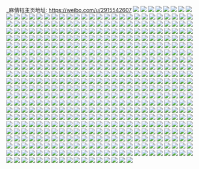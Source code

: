 _麻倩钰主页地址: https://weibo.com/u/2915542607 
![](https://wx4.sinaimg.cn/mw2000/adc7a64fly1h9hgd48nf0j22dc35s4qr.jpg) 
![](https://wx4.sinaimg.cn/mw2000/adc7a64fly1h9hgd6lv18j22c0340b2c.jpg) 
![](https://wx4.sinaimg.cn/mw2000/adc7a64fly1h9hgcur2qnj22c0340x6r.jpg) 
![](https://wx4.sinaimg.cn/mw2000/adc7a64fly1h9hgcymnm7j217d37kkjm.jpg) 
![](https://wx4.sinaimg.cn/mw2000/adc7a64fly1h9hgd1reffj20xc3znb2a.jpg) 
![](https://wx4.sinaimg.cn/mw2000/adc7a64fly1h9hgd2oghnj20u010sgsh.jpg) 
![](https://wx4.sinaimg.cn/mw2000/adc7a64fly1h9hge2zgaaj21sb2drx6q.jpg) 
![](https://wx4.sinaimg.cn/mw2000/adc7a64fly1h9hge1jjh4j217y1ml7wh.jpg) 
![](https://wx4.sinaimg.cn/mw2000/adc7a64fly1h9hgd0enjyj217d37knpd.jpg) 
![](https://wx4.sinaimg.cn/mw2000/adc7a64fly1h9hgcwwkprj225337kb2c.jpg) 
![](https://wx4.sinaimg.cn/mw2000/adc7a64fly1h9hgd2g6mpj21ji2rje81.jpg) 
![](https://wx4.sinaimg.cn/mw2000/adc7a64fly1h9hge4f5ftj21sb2dru0y.jpg) 
![](https://wx4.sinaimg.cn/mw2000/adc7a64fly1h9hge5kvr9j21sb2drqv6.jpg) 
![](https://wx4.sinaimg.cn/mw2000/adc7a64fly1h9hge0s1l7j22c0340hdv.jpg) 
![](https://wx4.sinaimg.cn/mw2000/adc7a64fly1h9cwvt2gokj22c0340hdu.jpg) 
![](https://wx4.sinaimg.cn/mw2000/adc7a64fly1h9cwvv9b6vj22c0340kjm.jpg) 
![](https://wx4.sinaimg.cn/mw2000/adc7a64fly1h9cww0hxdej22c03407wh.jpg) 
![](https://wx4.sinaimg.cn/mw2000/adc7a64fly1h9cwvxowcjj22c0340u0y.jpg) 
![](https://wx4.sinaimg.cn/mw2000/adc7a64fly1h9cwvzo3l8j22c0340npe.jpg) 
![](https://wx4.sinaimg.cn/mw2000/adc7a64fly1h9cww965ntj224c36cnpf.jpg) 
![](https://wx4.sinaimg.cn/mw2000/adc7a64fly1h9bci60p9mj217a37k7wj.jpg) 
![](https://wx4.sinaimg.cn/mw2000/adc7a64fly1h9bcid1bhvj21fe37khdv.jpg) 
![](https://wx4.sinaimg.cn/mw2000/adc7a64fly1h9bq7y4pllj20uk6s6x6r.jpg) 
![](https://wx4.sinaimg.cn/mw2000/adc7a64fly1h9bcik5d2wj20xc5jw4qt.jpg) 
![](https://wx4.sinaimg.cn/mw2000/adc7a64fly1h9bcirmf75j20xc5jwu10.jpg) 
![](https://wx4.sinaimg.cn/mw2000/adc7a64fly1h9bcivymvgj20xc4xmu0z.jpg) 
![](https://wx4.sinaimg.cn/mw2000/adc7a64fly1h9bcj5pbj6j20u0107tg1.jpg) 
![](https://wx4.sinaimg.cn/mw2000/adc7a64fly1h9bq7u5jspj20m80xcdo5.jpg) 
![](https://wx4.sinaimg.cn/mw2000/adc7a64fly1h9bq7vt5ypj20zo256npd.jpg) 
![](https://wx4.sinaimg.cn/mw2000/adc7a64fly1h8ws6mbl14j21kw2dcb2a.jpg) 
![](https://wx4.sinaimg.cn/mw2000/adc7a64fly1h8ws6oo4q8j21kw2dc4qq.jpg) 
![](https://wx4.sinaimg.cn/mw2000/adc7a64fly1h8ws6nm9nkj21kw2dc4qq.jpg) 
![](https://wx4.sinaimg.cn/mw2000/adc7a64fly1h8ws6hmzzpj22c0340hdw.jpg) 
![](https://wx4.sinaimg.cn/mw2000/adc7a64fly1h8ws6ruy2qj21kw2dd4qq.jpg) 
![](https://wx4.sinaimg.cn/mw2000/adc7a64fly1h8ws6x08vuj21kw2dc7wi.jpg) 
![](https://wx4.sinaimg.cn/mw2000/adc7a64fly1h8ws6qsgdkj22c03401kz.jpg) 
![](https://wx4.sinaimg.cn/mw2000/adc7a64fly1h8ws6fsn2ij22c0340kjn.jpg) 
![](https://wx4.sinaimg.cn/mw2000/adc7a64fly1h8ws6svoeqj21kw2dcb2a.jpg) 
![](https://wx4.sinaimg.cn/mw2000/adc7a64fly1h8ws6pigpmj21kw2dce82.jpg) 
![](https://wx4.sinaimg.cn/mw2000/adc7a64fly1h8ws6tvzgzj21kw2dc1ky.jpg) 
![](https://wx4.sinaimg.cn/mw2000/adc7a64fly1h8ws6iq3bcj21qo2tvhdu.jpg) 
![](https://wx4.sinaimg.cn/mw2000/adc7a64fly1h8ws6k2ja7j21r02usu0y.jpg) 
![](https://wx4.sinaimg.cn/mw2000/adc7a64fly1h8ws6l4i2xj21r02r4b2a.jpg) 
![](https://wx4.sinaimg.cn/mw2000/adc7a64fly1h8ws6v25vpj21kw2dcx6p.jpg) 
![](https://wx4.sinaimg.cn/mw2000/adc7a64fly1h8ws6ebouij21kw2dcb2a.jpg) 
![](https://wx4.sinaimg.cn/mw2000/adc7a64fly1h8ws6w42s9j21kw2dc4qq.jpg) 
![](https://wx4.sinaimg.cn/mw2000/adc7a64fly1h8srqez37pj22ds1schdu.jpg) 
![](https://wx4.sinaimg.cn/mw2000/adc7a64fly1h8srqbueefj22ds1schdu.jpg) 
![](https://wx4.sinaimg.cn/mw2000/adc7a64fly1h8srqd7wc0j22ds1sckjm.jpg) 
![](https://wx4.sinaimg.cn/mw2000/adc7a64fly1h8srqa04lfj23402c07wk.jpg) 
![](https://wx4.sinaimg.cn/mw2000/adc7a64fly1h8srq141zmj21sc2dsx6q.jpg) 
![](https://wx4.sinaimg.cn/mw2000/adc7a64fly1h8srqihnmmj21sc2dsu0y.jpg) 
![](https://wx4.sinaimg.cn/mw2000/adc7a64fly1h8srqgp534j21sc2dse83.jpg) 
![](https://wx4.sinaimg.cn/mw2000/adc7a64fly1h8srq3l0m4j224a36c4qr.jpg) 
![](https://wx4.sinaimg.cn/mw2000/adc7a64fly1h8srq7076wj224a36cb2b.jpg) 
![](https://wx4.sinaimg.cn/mw2000/adc7a64fly1h8ezvg8x0ej20uk5nikjm.jpg) 
![](https://wx4.sinaimg.cn/mw2000/adc7a64fly1h8ezvx26t4j20uk8927wj.jpg) 
![](https://wx4.sinaimg.cn/mw2000/adc7a64fly1h8ezux4d2wj20uka3sb2c.jpg) 
![](https://wx4.sinaimg.cn/mw2000/adc7a64fly1h8ezv5ly3mj223v35s1kz.jpg) 
![](https://wx4.sinaimg.cn/mw2000/adc7a64fly1h8ezutk7r6j223v35s1kz.jpg) 
![](https://wx4.sinaimg.cn/mw2000/adc7a64fly1h8ezv6k4soj223v35sx6q.jpg) 
![](https://wx4.sinaimg.cn/mw2000/adc7a64fly1h8ezv7kox1j223v35su0y.jpg) 
![](https://wx4.sinaimg.cn/mw2000/adc7a64fly1h8ezv92gmgj22c0340qv5.jpg) 
![](https://wx4.sinaimg.cn/mw2000/adc7a64fly1h8ezvby3eyj22c0340kjo.jpg) 
![](https://wx4.sinaimg.cn/mw2000/adc7a64fly1h8ezvef5kqj20xc45xkjm.jpg) 
![](https://wx4.sinaimg.cn/mw2000/adc7a64fly1h8ezv0weukj20uk9rshdx.jpg) 
![](https://wx4.sinaimg.cn/mw2000/adc7a64fly1h83rbbhgnlj20xc46bx6q.jpg) 
![](https://wx4.sinaimg.cn/mw2000/adc7a64fly1h83rb8rkg8j20uk6amnpf.jpg) 
![](https://wx4.sinaimg.cn/mw2000/adc7a64fly1h83rf4ke3oj20uk6cvu0y.jpg) 
![](https://wx4.sinaimg.cn/mw2000/adc7a64fly1h83rav68bgj20xc4xmkjn.jpg) 
![](https://wx4.sinaimg.cn/mw2000/adc7a64fly1h83rax9hdij20uk5slhdv.jpg) 
![](https://wx4.sinaimg.cn/mw2000/adc7a64fly1h83rf2or77j20xc4xm7wj.jpg) 
![](https://wx4.sinaimg.cn/mw2000/adc7a64fly1h83rb2vf9kj216w36chdu.jpg) 
![](https://wx4.sinaimg.cn/mw2000/adc7a64fly1h83rb07hufj20uk91mb2e.jpg) 
![](https://wx4.sinaimg.cn/mw2000/adc7a64fly1h83rb6dvhwj20uk8rdx6r.jpg) 
![](https://wx4.sinaimg.cn/mw2000/adc7a64fly1h83rbepjlej20xc5kfe83.jpg) 
![](https://wx4.sinaimg.cn/mw2000/adc7a64fly1h7tdajbywzj21kw2dcb29.jpg) 
![](https://wx4.sinaimg.cn/mw2000/adc7a64fly1h7tda61v65j22c0340e82.jpg) 
![](https://wx4.sinaimg.cn/mw2000/adc7a64fly1h7tda84dojj22c0340qv5.jpg) 
![](https://wx4.sinaimg.cn/mw2000/adc7a64fly1h7tdacdcpmj22c03401ky.jpg) 
![](https://wx4.sinaimg.cn/mw2000/adc7a64fly1h7tdaexecnj22c0340hdu.jpg) 
![](https://wx4.sinaimg.cn/mw2000/adc7a64fly1h7tddok74yj21sc2dsx6p.jpg) 
![](https://wx4.sinaimg.cn/mw2000/adc7a64fly1h7tda3e65uj22c0340kjm.jpg) 
![](https://wx4.sinaimg.cn/mw2000/adc7a64fly1h7tdah8qfej21sc2dsb2a.jpg) 
![](https://wx4.sinaimg.cn/mw2000/adc7a64fly1h7pvzscr17j22c0340b29.jpg) 
![](https://wx4.sinaimg.cn/mw2000/adc7a64fly1h7pw011ba1j22c0340hdu.jpg) 
![](https://wx4.sinaimg.cn/mw2000/adc7a64fly1h7pvzmzzrmj21ev36cu0y.jpg) 
![](https://wx4.sinaimg.cn/mw2000/adc7a64fly1h7pvzjo7u8j216w36cb2a.jpg) 
![](https://wx4.sinaimg.cn/mw2000/adc7a64fly1h7pvzoiihwj20xc3p7u0x.jpg) 
![](https://wx4.sinaimg.cn/mw2000/adc7a64fly1h7pvzl5r88j216w36c4qq.jpg) 
![](https://wx4.sinaimg.cn/mw2000/adc7a64fly1h7pvziczbjj224a36cu0y.jpg) 
![](https://wx4.sinaimg.cn/mw2000/adc7a64fly1h7pvzz5g1mj22ds1schdu.jpg) 
![](https://wx4.sinaimg.cn/mw2000/adc7a64fly1h7pvzvc6qij22ds1scx6p.jpg) 
![](https://wx4.sinaimg.cn/mw2000/adc7a64fly1h7pvzwuoedj21kw2dchdt.jpg) 
![](https://wx4.sinaimg.cn/mw2000/adc7a64fly1h7pvzxpbf5j22252quhdu.jpg) 
![](https://wx4.sinaimg.cn/mw2000/adc7a64fly1h7hta8hdf6j21hs28whdt.jpg) 
![](https://wx4.sinaimg.cn/mw2000/adc7a64fly1h7htb5yryoj21hs28wqv5.jpg) 
![](https://wx4.sinaimg.cn/mw2000/adc7a64fly1h7htap6jalj21hs28wx6p.jpg) 
![](https://wx4.sinaimg.cn/mw2000/adc7a64fly1h7ht943ckwj216w36c1ky.jpg) 
![](https://wx4.sinaimg.cn/mw2000/adc7a64fly1h7ht9ve8i9j20xc4xm4qr.jpg) 
![](https://wx4.sinaimg.cn/mw2000/adc7a64fly1h7htbpvjqlj21hs28wx6p.jpg) 
![](https://wx4.sinaimg.cn/mw2000/adc7a64fly1h73z5y7txej21kw2dcx6p.jpg) 
![](https://wx4.sinaimg.cn/mw2000/adc7a64fly1h73z5z3d6pj21kw2dcnpd.jpg) 
![](https://wx4.sinaimg.cn/mw2000/adc7a64fly1h73z602g9vj21ju2br7hz.jpg) 
![](https://wx4.sinaimg.cn/mw2000/adc7a64fly1h73z5nsge3j20xc56ntng.jpg) 
![](https://wx4.sinaimg.cn/mw2000/adc7a64fly1h73z5cqd3bj20xc3pc7fg.jpg) 
![](https://wx4.sinaimg.cn/mw2000/adc7a64fly1h73z5pf8lcj20xc500h1q.jpg) 
![](https://wx4.sinaimg.cn/mw2000/adc7a64fly1h73z5sr1xoj20uk5pr4qq.jpg) 
![](https://wx4.sinaimg.cn/mw2000/adc7a64fly1h73z5uk7npj20xc3w0x6p.jpg) 
![](https://wx4.sinaimg.cn/mw2000/adc7a64fly1h73z5x29ccj20xc3pcaim.jpg) 
![](https://wx4.sinaimg.cn/mw2000/adc7a64fly1h73z5vrrfsj20xc3pcn4r.jpg) 
![](https://wx4.sinaimg.cn/mw2000/adc7a64fly1h6y8ydw1s8j21qz3407wi.jpg) 
![](https://wx4.sinaimg.cn/mw2000/adc7a64fly1h6y8yr1yorj22c0340b29.jpg) 
![](https://wx4.sinaimg.cn/mw2000/adc7a64fly1h6vv001dnwj20xc3344qp.jpg) 
![](https://wx4.sinaimg.cn/mw2000/adc7a64fly1h6vv08unpej22c0340x6p.jpg) 
![](https://wx4.sinaimg.cn/mw2000/adc7a64fly1h6vv041ofmj20uk683wuj.jpg) 
![](https://wx4.sinaimg.cn/mw2000/adc7a64fly1h6vv0ce7e6j22c0340wnk.jpg) 
![](https://wx4.sinaimg.cn/mw2000/adc7a64fly1h6vv0aqqqyj22c0340npe.jpg) 
![](https://wx4.sinaimg.cn/mw2000/adc7a64fly1h6vv0e4ckhj22c0340qd0.jpg) 
![](https://wx4.sinaimg.cn/mw2000/adc7a64fly1h6vuzybzbhj22c03404qr.jpg) 
![](https://wx4.sinaimg.cn/mw2000/adc7a64fly1h6vv0huoszj22c03401kz.jpg) 
![](https://wx4.sinaimg.cn/mw2000/adc7a64fly1h6vv0g2wqij22c03404qr.jpg) 
![](https://wx4.sinaimg.cn/mw2000/adc7a64fly1h6vv023abuj20xc3hm1ky.jpg) 
![](https://wx4.sinaimg.cn/mw2000/adc7a64fly1h6vv07elfbj21kx2ddnpd.jpg) 
![](https://wx4.sinaimg.cn/mw2000/adc7a64fly1h6vv06j7s1j22c0340kjm.jpg) 
![](https://wx4.sinaimg.cn/mw2000/adc7a64fly1h6thnse5ozj21hs28w45o.jpg) 
![](https://wx4.sinaimg.cn/mw2000/adc7a64fly1h6thntd4pnj21hs28wgrv.jpg) 
![](https://wx4.sinaimg.cn/mw2000/adc7a64fly1h6thnuyv3oj21hs28wnpd.jpg) 
![](https://wx4.sinaimg.cn/mw2000/adc7a64fly1h6thnwxjcwj223q36c4qr.jpg) 
![](https://wx4.sinaimg.cn/mw2000/adc7a64fly1h6tho661odj223q36c1kz.jpg) 
![](https://wx4.sinaimg.cn/mw2000/adc7a64fly1h6thoeckl8j223q36c7wj.jpg) 
![](https://wx4.sinaimg.cn/mw2000/adc7a64fly1h6tho774ffj21hs28whdt.jpg) 
![](https://wx4.sinaimg.cn/mw2000/adc7a64fly1h6thnyjx07j215o3hdk44.jpg) 
![](https://wx4.sinaimg.cn/mw2000/adc7a64fly1h6tho46f5lj220g31c1kz.jpg) 
![](https://wx4.sinaimg.cn/mw2000/adc7a64fly1h6tho0ogctj20xc5kyb2b.jpg) 
![](https://wx4.sinaimg.cn/mw2000/adc7a64fly1h6thnqour2j20xc5l5aju.jpg) 
![](https://wx4.sinaimg.cn/mw2000/adc7a64fly1h6tho2ez7nj220g31cu0y.jpg) 
![](https://wx4.sinaimg.cn/mw2000/adc7a64fly1h6tho8q5fwj21hs28w4qq.jpg) 
![](https://wx4.sinaimg.cn/mw2000/adc7a64fly1h6tho9yccqj21hs28wwy2.jpg) 
![](https://wx4.sinaimg.cn/mw2000/adc7a64fly1h6thob21i9j228w1hsx6p.jpg) 
![](https://wx4.sinaimg.cn/mw2000/adc7a64fly1h6thocb7nrj21hs28whdu.jpg) 
![](https://wx4.sinaimg.cn/mw2000/adc7a64fly1h6q4nfb8wnj21kw2ddwpt.jpg) 
![](https://wx4.sinaimg.cn/mw2000/adc7a64fly1h6q4ndgva5j21kw2ddx6p.jpg) 
![](https://wx4.sinaimg.cn/mw2000/adc7a64fly1h6q4ngvfe5j21kw2ddx6p.jpg) 
![](https://wx4.sinaimg.cn/mw2000/adc7a64fly1h6q4nihdyxj21kw2ddk2o.jpg) 
![](https://wx4.sinaimg.cn/mw2000/adc7a64fly1h6q4njy9tgj21kw2ddx6p.jpg) 
![](https://wx4.sinaimg.cn/mw2000/adc7a64fly1h6q4nljovfj21kw2ddx6p.jpg) 
![](https://wx4.sinaimg.cn/mw2000/adc7a64fly1h6q4nn9ofwj21kw2ddx6p.jpg) 
![](https://wx4.sinaimg.cn/mw2000/adc7a64fly1h6q4np5qw5j21kw2dd49r.jpg) 
![](https://wx4.sinaimg.cn/mw2000/adc7a64fly1h69y147w1dj22c03404qp.jpg) 
![](https://wx4.sinaimg.cn/mw2000/adc7a64fly1h69y171zqzj22232qsx0y.jpg) 
![](https://wx4.sinaimg.cn/mw2000/adc7a64fly1h69y1ao638j228e2z7npg.jpg) 
![](https://wx4.sinaimg.cn/mw2000/adc7a64fly1h69y0wy1ugj22c03404qq.jpg) 
![](https://wx4.sinaimg.cn/mw2000/adc7a64fly1h69y1dpv8uj22c0340x6s.jpg) 
![](https://wx4.sinaimg.cn/mw2000/adc7a64fly1h69y1gykmnj229j30pnpg.jpg) 
![](https://wx4.sinaimg.cn/mw2000/adc7a64fly1h69y1jxytbj22c0340npg.jpg) 
![](https://wx4.sinaimg.cn/mw2000/adc7a64fly1h61vwcf81hj232f2bzqne.jpg) 
![](https://wx4.sinaimg.cn/mw2000/adc7a64fly1h61vwealb2j23402c0u0z.jpg) 
![](https://wx4.sinaimg.cn/mw2000/adc7a64fly1h61vwfefdjj22pz2c07rd.jpg) 
![](https://wx4.sinaimg.cn/mw2000/adc7a64fly1h61vwggzdij22c0340k9h.jpg) 
![](https://wx4.sinaimg.cn/mw2000/adc7a64fly1h61vwixqptj22bz33zu0z.jpg) 
![](https://wx4.sinaimg.cn/mw2000/adc7a64fly1h61vwl9uqvj22c03407wj.jpg) 
![](https://wx4.sinaimg.cn/mw2000/adc7a64fly1h5q8z7ijo1j20uk8as4qs.jpg) 
![](https://wx4.sinaimg.cn/mw2000/adc7a64fly1h5q8z8pwpoj20uk4hvu0x.jpg) 
![](https://wx4.sinaimg.cn/mw2000/adc7a64fly1h5q8zamojjj20xc3pcqv6.jpg) 
![](https://wx4.sinaimg.cn/mw2000/adc7a64fly1h5q8zcve2lj20uk6sgqv6.jpg) 
![](https://wx4.sinaimg.cn/mw2000/adc7a64fly1h5q8zrxhohj21kw2dcnpd.jpg) 
![](https://wx4.sinaimg.cn/mw2000/adc7a64fly1h5q8zf5gbqj20uk5nqkjn.jpg) 
![](https://wx4.sinaimg.cn/mw2000/adc7a64fly1h5mpdmkon6j20xc4xskjm.jpg) 
![](https://wx4.sinaimg.cn/mw2000/adc7a64fly1h5mpdnesn9j20uk4i5u0x.jpg) 
![](https://wx4.sinaimg.cn/mw2000/adc7a64fly1h5mpdpmpqoj20uk6sg4qr.jpg) 
![](https://wx4.sinaimg.cn/mw2000/adc7a64fly1h5mpdrktjhj20uk6sgnpe.jpg) 
![](https://wx4.sinaimg.cn/mw2000/adc7a64fly1h5mpdtobbej20uk6vqb2c.jpg) 
![](https://wx4.sinaimg.cn/mw2000/adc7a64fly1h5mpdwswv3j20xc5k0u0z.jpg) 
![](https://wx4.sinaimg.cn/mw2000/adc7a64fly1h5mpdz34rqj20uk7khx6q.jpg) 
![](https://wx4.sinaimg.cn/mw2000/adc7a64fly1h5fvyjkmgdj222n340qv7.jpg) 
![](https://wx4.sinaimg.cn/mw2000/adc7a64fly1h5fvyi8ehij222n340kjn.jpg) 
![](https://wx4.sinaimg.cn/mw2000/adc7a64fly1h5fvykuh2ej21qy3404qp.jpg) 
![](https://wx4.sinaimg.cn/mw2000/adc7a64fly1h5fvymsg6fj220w31c7wi.jpg) 
![](https://wx4.sinaimg.cn/mw2000/adc7a64fly1h5fvypb72rj222o340e82.jpg) 
![](https://wx4.sinaimg.cn/mw2000/adc7a64fly1h5fvyq7eiyj222o340hdu.jpg) 
![](https://wx4.sinaimg.cn/mw2000/adc7a64fly1h5fvynhytdj222s340npd.jpg) 
![](https://wx4.sinaimg.cn/mw2000/adc7a64fly1h5fvyk7ny7j222s340e81.jpg) 
![](https://wx4.sinaimg.cn/mw2000/adc7a64fly1h5h32mqkvej222s340npd.jpg) 
![](https://wx4.sinaimg.cn/mw2000/adc7a64fly1h54hl6ruxuj22c03407wl.jpg) 
![](https://wx4.sinaimg.cn/mw2000/adc7a64fly1h54hl8ca59j22c03404qt.jpg) 
![](https://wx4.sinaimg.cn/mw2000/adc7a64fly1h54y9vjah5j21u62g8hdu.jpg) 
![](https://wx4.sinaimg.cn/mw2000/adc7a64fly1h54y9whgboj21qj2be7wi.jpg) 
![](https://wx4.sinaimg.cn/mw2000/adc7a64fly1h54y9udqvsj21ym2m5npe.jpg) 
![](https://wx4.sinaimg.cn/mw2000/adc7a64fly1h54hlgd1unj22ds1scx6p.jpg) 
![](https://wx4.sinaimg.cn/mw2000/adc7a64fly1h54hlchlj8j21kw2dc1ky.jpg) 
![](https://wx4.sinaimg.cn/mw2000/adc7a64fly1h54hld71c8j22dc1kw4qq.jpg) 
![](https://wx4.sinaimg.cn/mw2000/adc7a64fly1h54hlfa5d6j22c0340u10.jpg) 
![](https://wx4.sinaimg.cn/mw2000/adc7a64fly1h54hl5b1noj22c0340e83.jpg) 
![](https://wx4.sinaimg.cn/mw2000/adc7a64fly1h54hla6yfxj21sc2dsqv6.jpg) 
![](https://wx4.sinaimg.cn/mw2000/adc7a64fly1h54y9ixntij21sc2dshdu.jpg) 
![](https://wx4.sinaimg.cn/mw2000/adc7a64fly1h54y9kr06ej23402c0u0x.jpg) 
![](https://wx4.sinaimg.cn/mw2000/adc7a64fly1h54y9lnzabj233y28n7wh.jpg) 
![](https://wx4.sinaimg.cn/mw2000/adc7a64fly1h54y9xrdt8j22c0340u0y.jpg) 
![](https://wx4.sinaimg.cn/mw2000/adc7a64fly1h54y9z0kejj22c0340qv6.jpg) 
![](https://wx4.sinaimg.cn/mw2000/adc7a64fly1h54ya0mo6cj22c0340qv6.jpg) 
![](https://wx4.sinaimg.cn/mw2000/adc7a64fly1h4v2yxj5whj20uk6e9hdu.jpg) 
![](https://wx4.sinaimg.cn/mw2000/adc7a64fly1h4v2z0v6vsj20uk9364qt.jpg) 
![](https://wx4.sinaimg.cn/mw2000/adc7a64fly1h4v2z6nm66j20ukbgjkjr.jpg) 
![](https://wx4.sinaimg.cn/mw2000/adc7a64fly1h4v2zadnglj20ukalzx6s.jpg) 
![](https://wx4.sinaimg.cn/mw2000/adc7a64fly1h4v2ytjqs5j22ds1scnpe.jpg) 
![](https://wx4.sinaimg.cn/mw2000/adc7a64fly1h4v2zjupqqj22ds1sckjm.jpg) 
![](https://wx4.sinaimg.cn/mw2000/adc7a64fly1h4v2ze33u7j20uk9h8kjp.jpg) 
![](https://wx4.sinaimg.cn/mw2000/adc7a64fly1h4v2yvl1wbj20uk8hke83.jpg) 
![](https://wx4.sinaimg.cn/mw2000/adc7a64fly1h4v2zi3ckhj20uk7x7npg.jpg) 
![](https://wx4.sinaimg.cn/mw2000/adc7a64fly1h4ibio8xdjj22c0340npf.jpg) 
![](https://wx4.sinaimg.cn/mw2000/adc7a64fly1h4ibiqzs2xj22c0340npf.jpg) 
![](https://wx4.sinaimg.cn/mw2000/adc7a64fly1h4ibisjuztj22c0340u0y.jpg) 
![](https://wx4.sinaimg.cn/mw2000/adc7a64fly1h4k9el9xdhj2297309npe.jpg) 
![](https://wx4.sinaimg.cn/mw2000/adc7a64fly1h4k9ekeij7j22862ywu0y.jpg) 
![](https://wx4.sinaimg.cn/mw2000/adc7a64fly1h4k9emfzesj22c0340hdv.jpg) 
![](https://wx4.sinaimg.cn/mw2000/adc7a64fly1h4g46ug4brj20uk7b6npg.jpg) 
![](https://wx4.sinaimg.cn/mw2000/adc7a64fly1h4g46xuilbj20uk98r1l0.jpg) 
![](https://wx4.sinaimg.cn/mw2000/adc7a64fly1h4g470zc81j20uka6ohdx.jpg) 
![](https://wx4.sinaimg.cn/mw2000/adc7a64fly1h4g473r31jj20uka6ohdw.jpg) 
![](https://wx4.sinaimg.cn/mw2000/adc7a64fly1h4g476ilkyj20uk8mokjn.jpg) 
![](https://wx4.sinaimg.cn/mw2000/adc7a64fly1h4g479zju8j20uka6onpg.jpg) 
![](https://wx4.sinaimg.cn/mw2000/adc7a64fly1h4cfgab3ndj20uk82a4qs.jpg) 
![](https://wx4.sinaimg.cn/mw2000/adc7a64fly1h4cfg22awzj20uk7x7qv8.jpg) 
![](https://wx4.sinaimg.cn/mw2000/adc7a64fly1h4cfgfyq7hj20uka6o7wl.jpg) 
![](https://wx4.sinaimg.cn/mw2000/adc7a64fly1h4cfgj2sr8j20uka6o7wk.jpg) 
![](https://wx4.sinaimg.cn/mw2000/adc7a64fly1h4cfgd5s9dj20uk7x7e83.jpg) 
![](https://wx4.sinaimg.cn/mw2000/adc7a64fly1h4cfgl3euuj234022oe82.jpg) 
![](https://wx4.sinaimg.cn/mw2000/adc7a64fly1h4cfgq3flej24802tckjo.jpg) 
![](https://wx4.sinaimg.cn/mw2000/adc7a64fly1h428peb9y1j20xc3ose81.jpg) 
![](https://wx4.sinaimg.cn/mw2000/adc7a64fly1h428pbyvl1j22c03407wi.jpg) 
![](https://wx4.sinaimg.cn/mw2000/adc7a64fly1h428pakfh5j22c0340npe.jpg) 
![](https://wx4.sinaimg.cn/mw2000/adc7a64fly1h428p9excmj22c0340e81.jpg) 
![](https://wx4.sinaimg.cn/mw2000/adc7a64fly1h428pcjb1uj20xc3pcqv5.jpg) 
![](https://wx4.sinaimg.cn/mw2000/adc7a64fly1h428pd25o6j20xc3pc4qp.jpg) 
![](https://wx4.sinaimg.cn/mw2000/adc7a64fly1h428pdmuw1j20xc3pc4qp.jpg) 
![](https://wx4.sinaimg.cn/mw2000/adc7a64fly1h428pevfhwj215o335kjl.jpg) 
![](https://wx4.sinaimg.cn/mw2000/adc7a64fly1h3zp23kh0oj215o1jlkja.jpg) 
![](https://wx4.sinaimg.cn/mw2000/adc7a64fly1h3zp23tw75j20xc1uox54.jpg) 
![](https://wx4.sinaimg.cn/mw2000/adc7a64fly1h3zp1wcrfhj22c0340x6r.jpg) 
![](https://wx4.sinaimg.cn/mw2000/adc7a64fly1h3zp258z02j22c033yqv7.jpg) 
![](https://wx4.sinaimg.cn/mw2000/adc7a64fly1h3zp38vpfzj215o1jl7wh.jpg) 
![](https://wx4.sinaimg.cn/mw2000/adc7a64fly1h3zp1xv52aj22c03407wk.jpg) 
![](https://wx4.sinaimg.cn/mw2000/adc7a64fly1h3zp28vajfj22c033ykjo.jpg) 
![](https://wx4.sinaimg.cn/mw2000/adc7a64fly1h3zp29yix3j22c032bnpe.jpg) 
![](https://wx4.sinaimg.cn/mw2000/adc7a64fly1h3zp1zn8jlj22c0340e85.jpg) 
![](https://wx4.sinaimg.cn/mw2000/adc7a64fly1h3zp231gopj221l2xm1l0.jpg) 
![](https://wx4.sinaimg.cn/mw2000/adc7a64fly1h3zp211a4vj23402c0npf.jpg) 
![](https://wx4.sinaimg.cn/mw2000/adc7a64fly1h3zp267v05j215o1jle81.jpg) 
![](https://wx4.sinaimg.cn/mw2000/adc7a64fly1h3zp21odlqj22c0340hdt.jpg) 
![](https://wx4.sinaimg.cn/mw2000/adc7a64fly1h3zp2bvefuj20xc3u1x6q.jpg) 
![](https://wx4.sinaimg.cn/mw2000/adc7a64fly1h3zp2avdavj215o335x6q.jpg) 
![](https://wx4.sinaimg.cn/mw2000/adc7a64fly1h3zp1srosvj215o3hi1kz.jpg) 
![](https://wx4.sinaimg.cn/mw2000/adc7a64fly1h3zp27g95gj215o3h0qv6.jpg) 
![](https://wx4.sinaimg.cn/mw2000/adc7a64fly1h3qg5z033rj20uk5nqkjl.jpg) 
![](https://wx4.sinaimg.cn/mw2000/adc7a64fly1h3qg67ogzdj215o335kjl.jpg) 
![](https://wx4.sinaimg.cn/mw2000/adc7a64fly1h3qg6768ejj20xc3pckjl.jpg) 
![](https://wx4.sinaimg.cn/mw2000/adc7a64fly1h3qg69t4omj20uk91yhdv.jpg) 
![](https://wx4.sinaimg.cn/mw2000/adc7a64fly1h3qg68igd1j20uk6sgqv6.jpg) 
![](https://wx4.sinaimg.cn/mw2000/adc7a64fly1h3qg6anfqij20xc3pce81.jpg) 
![](https://wx4.sinaimg.cn/mw2000/adc7a64fly1h3o8fai4yfj22c03404qt.jpg) 
![](https://wx4.sinaimg.cn/mw2000/adc7a64fly1h3o8fc5l54j22am3401l1.jpg) 
![](https://wx4.sinaimg.cn/mw2000/adc7a64fly1h3o8f55egqj22c03404qt.jpg) 
![](https://wx4.sinaimg.cn/mw2000/adc7a64fly1h3o8fdlbqbj22c0340u10.jpg) 
![](https://wx4.sinaimg.cn/mw2000/adc7a64fly1h3o8ffja73j22c03401l1.jpg) 
![](https://wx4.sinaimg.cn/mw2000/adc7a64fly1h3o8fh76syj22c0340qv9.jpg) 
![](https://wx4.sinaimg.cn/mw2000/adc7a64fly1h3jlvib1c4j20uk5nqhdv.jpg) 
![](https://wx4.sinaimg.cn/mw2000/adc7a64fly1h3jlvj5y5tj20uk2tv4qp.jpg) 
![](https://wx4.sinaimg.cn/mw2000/adc7a64fly1h3jlvk03sqj20uk6anu0y.jpg) 
![](https://wx4.sinaimg.cn/mw2000/adc7a64fly1h3jlvm3kc2j20uk7x7x6r.jpg) 
![](https://wx4.sinaimg.cn/mw2000/adc7a64fly1h3jlvnnx54j20uk65me82.jpg) 
![](https://wx4.sinaimg.cn/mw2000/adc7a64fly1h3jlvqnxwzj20uk36lnpd.jpg) 
![](https://wx4.sinaimg.cn/mw2000/adc7a64fly1h3jlvpwr1dj20uk6sgqv9.jpg) 
![](https://wx4.sinaimg.cn/mw2000/adc7a64fly1h3jlx6w1f3j20xc3pc4qq.jpg) 
![](https://wx4.sinaimg.cn/mw2000/adc7a64fly1h3jlx7w4f7j20xc4xs7wj.jpg) 
![](https://wx4.sinaimg.cn/mw2000/adc7a64fgy1h3f5k8jz4oj226l2ub4qs.jpg) 
![](https://wx4.sinaimg.cn/mw2000/adc7a64fgy1h3f5kg445uj225h2x5hdv.jpg) 
![](https://wx4.sinaimg.cn/mw2000/adc7a64fgy1h3f5kqtnkqj226q2zvx6r.jpg) 
![](https://wx4.sinaimg.cn/mw2000/adc7a64fgy1h3f5kw300dj229m2zix6r.jpg) 
![](https://wx4.sinaimg.cn/mw2000/adc7a64fgy1h3f5l01on9j22b42zokjn.jpg) 
![](https://wx4.sinaimg.cn/mw2000/adc7a64fly1h3ezglpmygj21sc2d3x6p.jpg) 
![](https://wx4.sinaimg.cn/mw2000/adc7a64fly1h3ezg32jn2j22c03407wj.jpg) 
![](https://wx4.sinaimg.cn/mw2000/adc7a64fly1h3ezg0v000j22c03401kz.jpg) 
![](https://wx4.sinaimg.cn/mw2000/adc7a64fly1h3ezg70amgj22c0340e83.jpg) 
![](https://wx4.sinaimg.cn/mw2000/adc7a64fly1h3ezgagat5j22c03404qr.jpg) 
![](https://wx4.sinaimg.cn/mw2000/adc7a64fly1h2wld3fkx4j20zk0k045k.jpg) 
![](https://wx4.sinaimg.cn/mw2000/adc7a64fly1h2wlcqnkztj22c03407wi.jpg) 
![](https://wx4.sinaimg.cn/mw2000/adc7a64fly1h2wld68rs3j22c0340npd.jpg) 
![](https://wx4.sinaimg.cn/mw2000/adc7a64fly1h2wld7y912j22c0340npf.jpg) 
![](https://wx4.sinaimg.cn/mw2000/adc7a64fly1h2wld2uqddj234022ou0y.jpg) 
![](https://wx4.sinaimg.cn/mw2000/adc7a64fly1h2wld4df6uj21r42dr7wi.jpg) 
![](https://wx4.sinaimg.cn/mw2000/adc7a64fly1h2wld5c27uj21qe2ds7wi.jpg) 
![](https://wx4.sinaimg.cn/mw2000/adc7a64fly1h2wlcze08hj24802tckjo.jpg) 
![](https://wx4.sinaimg.cn/mw2000/adc7a64fly1h2wld1q8esj24802tcnpf.jpg) 
![](https://wx4.sinaimg.cn/mw2000/adc7a64fgy1h2t2x6klrrj23402c01l0.jpg) 
![](https://wx4.sinaimg.cn/mw2000/adc7a64fgy1h2t2x80894j23402c0x6p.jpg) 
![](https://wx4.sinaimg.cn/mw2000/adc7a64fgy1h2t2xab7c1j21sc2dsnpe.jpg) 
![](https://wx4.sinaimg.cn/mw2000/adc7a64fgy1h2t2xbutlhj21kw2dckjm.jpg) 
![](https://wx4.sinaimg.cn/mw2000/adc7a64fgy1h2t2xd96foj22dc1kwkjm.jpg) 
![](https://wx4.sinaimg.cn/mw2000/adc7a64fgy1h2t2xflth4j22dc1kwhdu.jpg) 
![](https://wx4.sinaimg.cn/mw2000/adc7a64fgy1h2rzdkhr6dj20uk8vl1l0.jpg) 
![](https://wx4.sinaimg.cn/mw2000/adc7a64fgy1h2rzddgq11j20uk9g01kz.jpg) 
![](https://wx4.sinaimg.cn/mw2000/adc7a64fgy1h2rzdsfffej20uk9rbkjo.jpg) 
![](https://wx4.sinaimg.cn/mw2000/adc7a64fgy1h2rze2u0iqj20ukaw21l1.jpg) 
![](https://wx4.sinaimg.cn/mw2000/adc7a64fgy1h2rze9fh32j20uk5ldx6p.jpg) 
![](https://wx4.sinaimg.cn/mw2000/adc7a64fly1h2bo9qgn46j22k61rb7wi.jpg) 
![](https://wx4.sinaimg.cn/mw2000/adc7a64fly1h2bo9rfz7vj22ic1q2x6p.jpg) 
![](https://wx4.sinaimg.cn/mw2000/adc7a64fly1h2bo9kjjusj22k61rb1ky.jpg) 
![](https://wx4.sinaimg.cn/mw2000/adc7a64fly1h2bo9se7oqj22k61rbe82.jpg) 
![](https://wx4.sinaimg.cn/mw2000/adc7a64fly1h2bo9v7xgnj22k61rbx6p.jpg) 
![](https://wx4.sinaimg.cn/mw2000/adc7a64fly1h2boa78to7j22k61rbnpe.jpg) 
![](https://wx4.sinaimg.cn/mw2000/adc7a64fly1h2bo9tl0jsj22k61rb4qq.jpg) 
![](https://wx4.sinaimg.cn/mw2000/adc7a64fly1h2bo9wyiywj21r82k4u0x.jpg) 
![](https://wx4.sinaimg.cn/mw2000/adc7a64fly1h2bo9pext2j22k61rb7wi.jpg) 
![](https://wx4.sinaimg.cn/mw2000/adc7a64fly1h2bo9w8fw7j22k61rbx6p.jpg) 
![](https://wx4.sinaimg.cn/mw2000/adc7a64fly1h2310i1xd7j22122pb7wi.jpg) 
![](https://wx4.sinaimg.cn/mw2000/adc7a64fly1h2310ml7axj21zb2s1npe.jpg) 
![](https://wx4.sinaimg.cn/mw2000/adc7a64fly1h2310jfb98j22412tte82.jpg) 
![](https://wx4.sinaimg.cn/mw2000/adc7a64fly1h2310kydkgj22082p87wi.jpg) 
![](https://wx4.sinaimg.cn/mw2000/adc7a64fly1h22d3gma3lj22c0340u0x.jpg) 
![](https://wx4.sinaimg.cn/mw2000/adc7a64fly1h22d3hhxtgj223p2xgu0y.jpg) 
![](https://wx4.sinaimg.cn/mw2000/adc7a64fly1h22d3j3zawj22122yfqv6.jpg) 
![](https://wx4.sinaimg.cn/mw2000/adc7a64fly1h22d3kbjpdj226l2zd1kz.jpg) 
![](https://wx4.sinaimg.cn/mw2000/adc7a64fly1h22dnpw82ij21x92o4kjm.jpg) 
![](https://wx4.sinaimg.cn/mw2000/adc7a64fly1h22dsq4iutj22c03401kz.jpg) 
![](https://wx4.sinaimg.cn/mw2000/adc7a64fly1h22g54ug0lj221r2yuu0y.jpg) 
![](https://wx4.sinaimg.cn/mw2000/adc7a64fly1h22dsoj1kmj220s2xoqv6.jpg) 
![](https://wx4.sinaimg.cn/mw2000/adc7a64fly1h22d3exvvwj22c0340x6p.jpg) 
![](https://wx4.sinaimg.cn/mw2000/adc7a64fly1h1oaclxyzjj20xc3pc4qq.jpg) 
![](https://wx4.sinaimg.cn/mw2000/adc7a64fly1h1oaceg3qcj20xc3pcx6q.jpg) 
![](https://wx4.sinaimg.cn/mw2000/adc7a64fly1h1oacggvh5j20uk5nqu0y.jpg) 
![](https://wx4.sinaimg.cn/mw2000/adc7a64fly1h1oaci7o27j20xc3otnpe.jpg) 
![](https://wx4.sinaimg.cn/mw2000/adc7a64fly1h1oaczqmt2j23402c01l0.jpg) 
![](https://wx4.sinaimg.cn/mw2000/adc7a64fly1h1oacbfhb2j20xc4xsb2b.jpg) 
![](https://wx4.sinaimg.cn/mw2000/adc7a64fly1h1oackatg9j20xc4xse83.jpg) 
![](https://wx4.sinaimg.cn/mw2000/adc7a64fly1h1oacnytsbj23402c0b2a.jpg) 
![](https://wx4.sinaimg.cn/mw2000/adc7a64fly1h1oacqj34qj20uk6annpe.jpg) 
![](https://wx4.sinaimg.cn/mw2000/adc7a64fly1h1cyho1we7j20u018wk1l.jpg) 
![](https://wx4.sinaimg.cn/mw2000/adc7a64fly1h1cyhoi6x2j20u018wk67.jpg) 
![](https://wx4.sinaimg.cn/mw2000/adc7a64fly1h1bs81shnbj222s340npd.jpg) 
![](https://wx4.sinaimg.cn/mw2000/adc7a64fly1h1cyhmf8fmj21qy340qv5.jpg) 
![](https://wx4.sinaimg.cn/mw2000/adc7a64fly1h1bs845n5kj222o340kjm.jpg) 
![](https://wx4.sinaimg.cn/mw2000/adc7a64fly1h1bs80hombj222o340e81.jpg) 
![](https://wx4.sinaimg.cn/mw2000/adc7a64fly1h1cyhls6hbj20u018wakd.jpg) 
![](https://wx4.sinaimg.cn/mw2000/adc7a64fly1h1cyhn8hybj20u018wwqe.jpg) 
![](https://wx4.sinaimg.cn/mw2000/adc7a64fly1h1cyhnnrjyj20u018wdsn.jpg) 
![](https://wx4.sinaimg.cn/mw2000/adc7a64fly1h1cyhp9n0bj20u018wdsx.jpg) 
![](https://wx4.sinaimg.cn/mw2000/adc7a64fly1h1cyhpk8s4j20u018wgxk.jpg) 
![](https://wx4.sinaimg.cn/mw2000/adc7a64fly1h1cyhpqz5sj20u018w4as.jpg) 
![](https://wx4.sinaimg.cn/mw2000/adc7a64fly1h1bs84qb8uj234022snpd.jpg) 
![](https://wx4.sinaimg.cn/mw2000/adc7a64fly1h1bs82ckwwj222s3401ky.jpg) 
![](https://wx4.sinaimg.cn/mw2000/adc7a64fly1h1bs8303ssj222n340u0x.jpg) 
![](https://wx4.sinaimg.cn/mw2000/adc7a64fly1h1bs8930w6j20u018zdn9.jpg) 
![](https://wx4.sinaimg.cn/mw2000/adc7a64fly1h0uhexnu02j20xc2307wh.jpg) 
![](https://wx4.sinaimg.cn/mw2000/adc7a64fly1h0ui786n1qj20uk55we82.jpg) 
![](https://wx4.sinaimg.cn/mw2000/adc7a64fly1h0ui790wsaj20xc3pchdt.jpg) 
![](https://wx4.sinaimg.cn/mw2000/adc7a64fly1h0ui7afdv0j20uk5st7wi.jpg) 
![](https://wx4.sinaimg.cn/mw2000/adc7a64fly1h0uhf06awej215o335u0x.jpg) 
![](https://wx4.sinaimg.cn/mw2000/adc7a64fly1h0uhf1c8s5j20uk5nqhdu.jpg) 
![](https://wx4.sinaimg.cn/mw2000/adc7a64fly1h0ui7c3749j20uk6sg1kz.jpg) 
![](https://wx4.sinaimg.cn/mw2000/adc7a64fly1h0uhf3yd1mj20xc3pcu0x.jpg) 
![](https://wx4.sinaimg.cn/mw2000/adc7a64fly1h0uhf61g8gj215o335u0x.jpg) 
![](https://wx4.sinaimg.cn/mw2000/adc7a64fly1h0iuz0limuj20xc4xs1ky.jpg) 
![](https://wx4.sinaimg.cn/mw2000/adc7a64fly1h0iuz2t4yrj215o3351kx.jpg) 
![](https://wx4.sinaimg.cn/mw2000/adc7a64fly1h0iuz569h5j20uk5nq7wi.jpg) 
![](https://wx4.sinaimg.cn/mw2000/adc7a64fly1h0iuz82feaj20xc3pcx6p.jpg) 
![](https://wx4.sinaimg.cn/mw2000/adc7a64fly1h0iuz9j8hsj20xc3wdkjl.jpg) 
![](https://wx4.sinaimg.cn/mw2000/adc7a64fly1h0iuzcameuj20uk5nq7wi.jpg) 
![](https://wx4.sinaimg.cn/mw2000/adc7a64fly1h0ix5x5fevj20uk5qwx6p.jpg) 
![](https://wx4.sinaimg.cn/mw2000/adc7a64fly1h0ix5y75qzj20xc3pce81.jpg) 
![](https://wx4.sinaimg.cn/mw2000/adc7a64fly1h0ix5z3jd2j215o335hdt.jpg) 
![](https://wx4.sinaimg.cn/mw2000/adc7a64fly1h07d4djvfqj23402c0qv7.jpg) 
![](https://wx4.sinaimg.cn/mw2000/adc7a64fly1h07d4fxj7ej23402c0u0z.jpg) 
![](https://wx4.sinaimg.cn/mw2000/adc7a64fly1gzwuublsxnj20uk91yb2c.jpg) 
![](https://wx4.sinaimg.cn/mw2000/adc7a64fly1gzwuu9xvwoj20xc230khi.jpg) 
![](https://wx4.sinaimg.cn/mw2000/adc7a64fly1gzwuulhx82j22c0340qv5.jpg) 
![](https://wx4.sinaimg.cn/mw2000/adc7a64fly1gzwuu92q9vj20uka6p4qt.jpg) 
![](https://wx4.sinaimg.cn/mw2000/adc7a64fly1gzwuuq19q5j22ds1sckjm.jpg) 
![](https://wx4.sinaimg.cn/mw2000/adc7a64fly1gzwuur5hulj22ds1scnpe.jpg) 
![](https://wx4.sinaimg.cn/mw2000/adc7a64fly1gzs0bl72flj21jk111qra.jpg) 
![](https://wx4.sinaimg.cn/mw2000/adc7a64fly1gzr7jx37r3j20xc24d7wh.jpg) 
![](https://wx4.sinaimg.cn/mw2000/adc7a64fly1gzr7jtjpwyj215o1qi1kr.jpg) 
![](https://wx4.sinaimg.cn/mw2000/adc7a64fly1gzr7ju6s7bj20xc2qn7wh.jpg) 
![](https://wx4.sinaimg.cn/mw2000/adc7a64fly1gzr7jp8htej22dd1kw1ky.jpg) 
![](https://wx4.sinaimg.cn/mw2000/adc7a64fly1gzr7jsrm6ej22c03407wi.jpg) 
![](https://wx4.sinaimg.cn/mw2000/adc7a64fly1gzr7k1aojhj20uk7x71l0.jpg) 
![](https://wx4.sinaimg.cn/mw2000/adc7a64fly1gzr7jnyi3fj20uk79oe83.jpg) 
![](https://wx4.sinaimg.cn/mw2000/adc7a64fly1gzr7jysoj0j20xc2rke81.jpg) 
![](https://wx4.sinaimg.cn/mw2000/adc7a64fgy1gzmnlfnxvuj23402c04qs.jpg) 
![](https://wx4.sinaimg.cn/mw2000/adc7a64fly1gz45zuyp7dj20uk9no7wk.jpg) 
![](https://wx4.sinaimg.cn/mw2000/adc7a64fly1gz45zr6e0wj20uk9h17wj.jpg) 
![](https://wx4.sinaimg.cn/mw2000/adc7a64fly1gz4603k06cj20uk9b67wj.jpg) 
![](https://wx4.sinaimg.cn/mw2000/adc7a64fly1gz460av49ej20uk5nqx6q.jpg) 
![](https://wx4.sinaimg.cn/mw2000/adc7a64fly1gz460m1yxej20uk9e8e84.jpg) 
![](https://wx4.sinaimg.cn/mw2000/adc7a64fly1gz460wg6blj20uk9iie84.jpg) 
![](https://wx4.sinaimg.cn/mw2000/adc7a64fly1gz461876htj20uk8ig4qs.jpg) 
![](https://wx4.sinaimg.cn/mw2000/adc7a64fly1gz461k87x7j20uk9ba4qs.jpg) 
![](https://wx4.sinaimg.cn/mw2000/adc7a64fly1gz461y8mjkj20ukao2e84.jpg) 
![](https://wx4.sinaimg.cn/mw2000/adc7a64fly1gyxc7pekr7j20q50lrtf3.jpg) 
![](https://wx4.sinaimg.cn/mw2000/adc7a64fly1gyxc7ouxd3j21180v5dqw.jpg) 
![](https://wx4.sinaimg.cn/mw2000/adc7a64fly1gyra73td2lj22c0340hdu.jpg) 
![](https://wx4.sinaimg.cn/mw2000/adc7a64fly1gyra77lqxxj22c0340qv6.jpg) 
![](https://wx4.sinaimg.cn/mw2000/adc7a64fly1gyra79slvvj22c0340u0y.jpg) 
![](https://wx4.sinaimg.cn/mw2000/adc7a64fly1gyra7jzxssj22c0340hdu.jpg) 
![](https://wx4.sinaimg.cn/mw2000/adc7a64fly1gyra7eff05j22c0340kjm.jpg) 
![](https://wx4.sinaimg.cn/mw2000/adc7a64fly1gyra7hck7xj22c03407wi.jpg) 
![](https://wx4.sinaimg.cn/mw2000/adc7a64fly1gyra7brwz0j229p30yb2a.jpg) 
![](https://wx4.sinaimg.cn/mw2000/adc7a64fly1gyra9f65bcj220a2zjnpd.jpg) 
![](https://wx4.sinaimg.cn/mw2000/adc7a64fly1gyra9nrzvyj22c0340kjm.jpg) 
![](https://wx4.sinaimg.cn/mw2000/adc7a64fly1gyra9q9wzlj22c0340qv6.jpg) 
![](https://wx4.sinaimg.cn/mw2000/adc7a64fly1gyra9tap1kj22c0340qv6.jpg) 
![](https://wx4.sinaimg.cn/mw2000/adc7a64fly1gyra9w5lu7j22c0340qv6.jpg) 
![](https://wx4.sinaimg.cn/mw2000/adc7a64fly1gyra9ya1n7j22c0340qv6.jpg) 
![](https://wx4.sinaimg.cn/mw2000/adc7a64fgy1gykicphyfrj21aa0u0n2s.jpg) 
![](https://wx4.sinaimg.cn/mw2000/adc7a64fgy1gyep5mc8zxj20ukaw3qv7.jpg) 
![](https://wx4.sinaimg.cn/mw2000/adc7a64fgy1gyep64l4paj20uk5nqu0y.jpg) 
![](https://wx4.sinaimg.cn/mw2000/adc7a64fgy1gyep5pv5z5j20uka6o1l0.jpg) 
![](https://wx4.sinaimg.cn/mw2000/adc7a64fgy1gyep5sodo0j20uka6onpf.jpg) 
![](https://wx4.sinaimg.cn/mw2000/adc7a64fgy1gyep5w9xaij20uk7x7kjm.jpg) 
![](https://wx4.sinaimg.cn/mw2000/adc7a64fgy1gyep5z3ji5j20uka1lqv7.jpg) 
![](https://wx4.sinaimg.cn/mw2000/adc7a64fgy1gyep62145hj20ukaw3qv7.jpg) 
![](https://wx4.sinaimg.cn/mw2000/adc7a64fgy1gyep5d976nj21sc2dsqv5.jpg) 
![](https://wx4.sinaimg.cn/mw2000/adc7a64fgy1gyep6663xtj22c02c0x6p.jpg) 
![](https://wx4.sinaimg.cn/mw2000/adc7a64fgy1gyep693my5j22c02c0x6p.jpg) 
![](https://wx4.sinaimg.cn/mw2000/adc7a64fgy1gyep6ayugnj22c02c0qv5.jpg) 
![](https://wx4.sinaimg.cn/mw2000/adc7a64fgy1gxzo5myxm8j22c03404qs.jpg) 
![](https://wx4.sinaimg.cn/mw2000/adc7a64fgy1gxzo5oe2sej22062xx1kz.jpg) 
![](https://wx4.sinaimg.cn/mw2000/adc7a64fgy1gxzo5pruicj226p2tgnpf.jpg) 
![](https://wx4.sinaimg.cn/mw2000/adc7a64fgy1gxzo5qsfuvj22c03404qs.jpg) 
![](https://wx4.sinaimg.cn/mw2000/adc7a64fgy1gxzo5l56ooj22c0340x6r.jpg) 
![](https://wx4.sinaimg.cn/mw2000/adc7a64fgy1gxzo5s756yj22c0340u0z.jpg) 
![](https://wx4.sinaimg.cn/mw2000/adc7a64fgy1gxzo5ubhxdj22c0340u0z.jpg) 
![](https://wx4.sinaimg.cn/mw2000/adc7a64fgy1gxzo5wbq3uj22c0340npf.jpg) 
![](https://wx4.sinaimg.cn/mw2000/adc7a64fgy1gxzo5xwwyrj22c0340hdv.jpg) 
![](https://wx4.sinaimg.cn/mw2000/adc7a64fgy1gxzo5zb6c2j22c0340x6r.jpg) 
![](https://wx4.sinaimg.cn/mw2000/adc7a64fgy1gxzo6066u3j22c02c0x6q.jpg) 
![](https://wx4.sinaimg.cn/mw2000/adc7a64fgy1gxv0zce48kj20uk85lnpe.jpg) 
![](https://wx4.sinaimg.cn/mw2000/adc7a64fgy1gxv0zdtzkfj20uk91y1kz.jpg) 
![](https://wx4.sinaimg.cn/mw2000/adc7a64fgy1gxv0zf0kprj20uk9twhdv.jpg) 
![](https://wx4.sinaimg.cn/mw2000/adc7a64fgy1gxv0zhqtcbj20uk8yrb2a.jpg) 
![](https://wx4.sinaimg.cn/mw2000/adc7a64fgy1gxv1499utaj20ukcmvu0y.jpg) 
![](https://wx4.sinaimg.cn/mw2000/adc7a64fgy1gxv0zk8hk4j222o3401ky.jpg) 
![](https://wx4.sinaimg.cn/mw2000/adc7a64fgy1gxv0zizzn0j221r3404qq.jpg) 
![](https://wx4.sinaimg.cn/mw2000/adc7a64fgy1gxv1480lb1j22c03407wi.jpg) 
![](https://wx4.sinaimg.cn/mw2000/adc7a64fgy1gxv146ia20j22c0340e82.jpg) 
![](https://wx4.sinaimg.cn/mw2000/adc7a64fgy1gxi8u2l7wtj20uk7i4hdv.jpg) 
![](https://wx4.sinaimg.cn/mw2000/adc7a64fgy1gxi8u4e5flj20uk7n0kjn.jpg) 
![](https://wx4.sinaimg.cn/mw2000/adc7a64fgy1gxi8tn9gxij20xc5k0x6q.jpg) 
![](https://wx4.sinaimg.cn/mw2000/adc7a64fgy1gxie2ya4ekj20xc3pcu0x.jpg) 
![](https://wx4.sinaimg.cn/mw2000/adc7a64fgy1gxie2vcxpvj20xc4m8npd.jpg) 
![](https://wx4.sinaimg.cn/mw2000/adc7a64fgy1gxie2zw9f0j20uk6si7wi.jpg) 
![](https://wx4.sinaimg.cn/mw2000/adc7a64fgy1gxa7vpxwoyj20uk91yqv7.jpg) 
![](https://wx4.sinaimg.cn/mw2000/adc7a64fgy1gxa7vrtc59j20uk8ubb2b.jpg) 
![](https://wx4.sinaimg.cn/mw2000/adc7a64fgy1gxa7vtl7mpj20uk7x7x6r.jpg) 
![](https://wx4.sinaimg.cn/mw2000/adc7a64fgy1gxa7vvoc5zj20uk5nqu0z.jpg) 
![](https://wx4.sinaimg.cn/mw2000/adc7a64fgy1gxa7vxi9rnj20ukblhe84.jpg) 
![](https://wx4.sinaimg.cn/mw2000/adc7a64fgy1gxa7wi89xoj20ukblh1l0.jpg) 
![](https://wx4.sinaimg.cn/mw2000/adc7a64fgy1gxa7wjl8puj20rs4vyb2a.jpg) 
![](https://wx4.sinaimg.cn/mw2000/adc7a64fgy1gxa7wm6bitj22c0340x6p.jpg) 
![](https://wx4.sinaimg.cn/mw2000/adc7a64fgy1gxa7wnwvkmj228u2zs4qr.jpg) 
![](https://wx4.sinaimg.cn/mw2000/adc7a64fgy1gxa7vnzx0lj226r2x11kz.jpg) 
![](https://wx4.sinaimg.cn/mw2000/adc7a64fgy1gx3btige3jj21sc2dsu0x.jpg) 
![](https://wx4.sinaimg.cn/mw2000/adc7a64fgy1gx3btbakz0j21sc2ds1ky.jpg) 
![](https://wx4.sinaimg.cn/mw2000/adc7a64fgy1gx3btcxfenj21sc2dsqv5.jpg) 
![](https://wx4.sinaimg.cn/mw2000/adc7a64fgy1gx3bte29cej21sc2dsnpd.jpg) 
![](https://wx4.sinaimg.cn/mw2000/adc7a64fgy1gx3btf4ph8j21sc2dsnpd.jpg) 
![](https://wx4.sinaimg.cn/mw2000/adc7a64fgy1gx3btgl830j21sc2ds1ky.jpg) 
![](https://wx4.sinaimg.cn/mw2000/adc7a64fgy1gx100vpvh7j22c0340npd.jpg) 
![](https://wx4.sinaimg.cn/mw2000/adc7a64fgy1gx1016iee5j22c03401ky.jpg) 
![](https://wx4.sinaimg.cn/mw2000/adc7a64fgy1gx101ddiizj22c03401ky.jpg) 
![](https://wx4.sinaimg.cn/mw2000/adc7a64fgy1gx101ik6moj23402c07wi.jpg) 
![](https://wx4.sinaimg.cn/mw2000/adc7a64fgy1gx101plj2wj22ds1sce82.jpg) 
![](https://wx4.sinaimg.cn/mw2000/adc7a64fgy1gx101ulyiej22ds1sc1ky.jpg) 
![](https://wx4.sinaimg.cn/mw2000/adc7a64fgy1gx101z8j24j22ds1sc7wi.jpg) 
![](https://wx4.sinaimg.cn/mw2000/adc7a64fgy1gx1021ra4vj22c0340u0x.jpg) 
![](https://wx4.sinaimg.cn/mw2000/adc7a64fly1gwynyvdjdij20uk6sgx6q.jpg) 
![](https://wx4.sinaimg.cn/mw2000/adc7a64fly1gwynywfay1j20xc3qfu0x.jpg) 
![](https://wx4.sinaimg.cn/mw2000/adc7a64fly1gwynyyitygj20uk5nqhdv.jpg) 
![](https://wx4.sinaimg.cn/mw2000/adc7a64fly1gwynyzgv1oj20xc3pce81.jpg) 
![](https://wx4.sinaimg.cn/mw2000/adc7a64fly1gwynytrcxjj20xc3pcqv5.jpg) 
![](https://wx4.sinaimg.cn/mw2000/adc7a64fly1gwynz20jajj22c03407wj.jpg) 
![](https://wx4.sinaimg.cn/mw2000/adc7a64fly1gwynz69qwbj22c03401kz.jpg) 
![](https://wx4.sinaimg.cn/mw2000/adc7a64fly1gwynz9lyybj22ds1scx6p.jpg) 
![](https://wx4.sinaimg.cn/mw2000/adc7a64fly1gwynzb94pgj22ds1sc1ky.jpg) 
![](https://wx4.sinaimg.cn/mw2000/adc7a64fly1gwynz7ilgvj22ds1scx6p.jpg) 
![](https://wx4.sinaimg.cn/mw2000/adc7a64fly1gwynzei1gtj20yi22ohdt.jpg) 
![](https://wx4.sinaimg.cn/mw2000/adc7a64fly1gwynzfx8qsj22c0340qv5.jpg) 
![](https://wx4.sinaimg.cn/mw2000/adc7a64fly1gwynzi9xzcj22c0340qv7.jpg) 
![](https://wx4.sinaimg.cn/mw2000/adc7a64fly1gwynzkyo6yj22c02c07wi.jpg) 
![](https://wx4.sinaimg.cn/mw2000/adc7a64fly1gwty9ipz0kj215o3344qp.jpg) 
![](https://wx4.sinaimg.cn/mw2000/adc7a64fly1gwty9mbfh6j20uk5dj4qq.jpg) 
![](https://wx4.sinaimg.cn/mw2000/adc7a64fly1gwty9jh8blj20xc3pc4p7.jpg) 
![](https://wx4.sinaimg.cn/mw2000/adc7a64fly1gwty9t6r14j22c0340kjm.jpg) 
![](https://wx4.sinaimg.cn/mw2000/adc7a64fly1gwty9vup6oj22c0340hdu.jpg) 
![](https://wx4.sinaimg.cn/mw2000/adc7a64fly1gwty9xfuz6j22c03404qp.jpg) 
![](https://wx4.sinaimg.cn/mw2000/adc7a64fly1gwtya0mfsnj22c0340e83.jpg) 
![](https://wx4.sinaimg.cn/mw2000/adc7a64fly1gwtya3g8wxj22c0340u0z.jpg) 
![](https://wx4.sinaimg.cn/mw2000/adc7a64fly1gwty9yjkojj22c0340qv5.jpg) 
![](https://wx4.sinaimg.cn/mw2000/adc7a64fly1gwty9p5p8aj22c0340b29.jpg) 
![](https://wx4.sinaimg.cn/mw2000/adc7a64fly1gwtya577bzj22c0340b2a.jpg) 
![](https://wx4.sinaimg.cn/mw2000/adc7a64fly1gwtya7xtjtj22by2urnpe.jpg) 
![](https://wx4.sinaimg.cn/mw2000/adc7a64fly1gwtya9vfe1j22c0340x6p.jpg) 
![](https://wx4.sinaimg.cn/mw2000/adc7a64fly1gwtyaasxc4j215o3347wh.jpg) 
![](https://wx4.sinaimg.cn/mw2000/adc7a64fly1gwtyabe7zmj20xc3pc7sv.jpg) 
![](https://wx4.sinaimg.cn/mw2000/adc7a64fly1gwtyacqwd7j22c0340npd.jpg) 
![](https://wx4.sinaimg.cn/mw2000/adc7a64fly1gwtybgvrprj22402tckjl.jpg) 
![](https://wx4.sinaimg.cn/mw2000/adc7a64fly1gwty9hm5jjj22c03404qq.jpg) 
![](https://wx4.sinaimg.cn/mw2000/adc7a64fly1gwoaxbq8uuj20uk6ceb2b.jpg) 
![](https://wx4.sinaimg.cn/mw2000/adc7a64fly1gwoaxe2yt3j20uk5nq1kz.jpg) 
![](https://wx4.sinaimg.cn/mw2000/adc7a64fly1gwoaxhloyej20uk6ce7wj.jpg) 
![](https://wx4.sinaimg.cn/mw2000/adc7a64fly1gwoaxjow0oj20xc40a4qq.jpg) 
![](https://wx4.sinaimg.cn/mw2000/adc7a64fly1gwoaxlv7a2j20xc5jcnpe.jpg) 
![](https://wx4.sinaimg.cn/mw2000/adc7a64fly1gwoaxo8onvj20uk4wy7wi.jpg) 
![](https://wx4.sinaimg.cn/mw2000/adc7a64fly1gwoaxra3ekj22t11vlhdv.jpg) 
![](https://wx4.sinaimg.cn/mw2000/adc7a64fly1gwoaxu87e6j21vl2t11l0.jpg) 
![](https://wx4.sinaimg.cn/mw2000/adc7a64fly1gwoax8hseuj21vl2t1kjn.jpg) 
![](https://wx4.sinaimg.cn/mw2000/adc7a64fly1gwoaxwn63lj21vl2t1b2b.jpg) 
![](https://wx4.sinaimg.cn/mw2000/adc7a64fly1gwlxsw165wj21sc2dskjm.jpg) 
![](https://wx4.sinaimg.cn/mw2000/adc7a64fly1gwlxsxmumaj21sc2dskjm.jpg) 
![](https://wx4.sinaimg.cn/mw2000/adc7a64fly1gwlxszkii9j21sc2dshdu.jpg) 
![](https://wx4.sinaimg.cn/mw2000/adc7a64fly1gwlxt0p8ucj21sc2dshdu.jpg) 
![](https://wx4.sinaimg.cn/mw2000/adc7a64fly1gwlxt1s2ndj21sc2dskjm.jpg) 
![](https://wx4.sinaimg.cn/mw2000/adc7a64fly1gwlxt2ufvxj21sc2dshdu.jpg) 
![](https://wx4.sinaimg.cn/mw2000/adc7a64fly1gwlxt4riz0j21sc2dsu0y.jpg) 
![](https://wx4.sinaimg.cn/mw2000/adc7a64fly1gwlxt6l25nj21sc2dskjm.jpg) 
